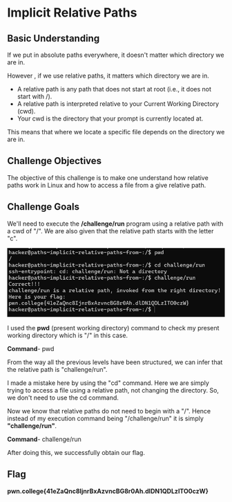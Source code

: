 # Implicit Relative Paths

## Basic Understanding

If we put in absolute paths everywhere, it doesn't matter which directory we are in.

However , if we use relative paths, it matters which directory we are in.

- A relative path is any path that does not start at root (i.e., it does not start with /).
- A relative path is interpreted relative to your Current Working Directory (cwd).
- Your cwd is the directory that your prompt is currently located at.

This means that where we locate a specific file depends on the  directory we are in.

## Challenge Objectives

The objective of this challenge is to make one understand how  relative paths work in Linux and how to access a file from a give relative path.

## Challenge Goals

We'll need to execute the  **/challenge/run** program using a relative path with a cwd of "/". We are also given that the relative path starts with the letter "c".

![alt text](image-7.png)

I used the **pwd** (present working directory) command to check my present working directory which is "/" in this case.

**Command**- pwd

From the way all the previous levels have  been structured, we can infer that the relative path is "challenge/run".

I made a mistake here by using the "cd" command. Here we are simply  trying to access a file using a relative path, not changing the directory. So, we don't need to use the cd command.

Now we know that relative paths do not need to begin with a "/". 
Hence instead of my execution command being "/challenge/run" it is simply **"challenge/run"**.

**Command**- challenge/run

After doing this, we successfully obtain our flag.

## Flag
**pwn.college{41eZaQnc8IjnrBxAzvncBG8r0Ah.dlDN1QDLzITO0czW}**




